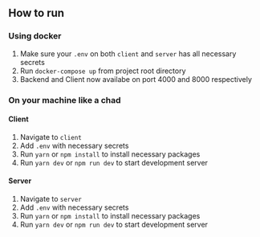 ## How to run

### Using docker

1. Make sure your `.env` on both `client` and `server` has all necessary secrets
2. Run `docker-compose up` from project root directory
3. Backend and Client now availabe on port 4000 and 8000 respectively

### On your machine like a chad

#### Client

1. Navigate to `client`
2. Add `.env` with necessary secrets
3. Run `yarn` or `npm install` to install necessary packages
4. Run `yarn dev` or `npm run dev` to start development server

#### Server

1. Navigate to `server`
2. Add `.env` with necessary secrets
3. Run `yarn` or `npm install` to install necessary packages
4. Run `yarn dev` or `npm run dev` to start development server
